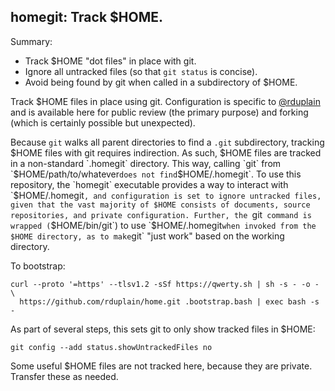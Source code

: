 homegit: Track $HOME.
---------------------

Summary:

* Track $HOME "dot files" in place with git.
* Ignore all untracked files (so that `git status` is concise).
* Avoid being found by git when called in a subdirectory of $HOME.

Track $HOME files in place using git. Configuration is specific to
[@rduplain](https://github.com/rduplain) and is available here for public
review (the primary purpose) and forking (which is certainly possible but
unexpected).

Because `git` walks all parent directories to find a `.git` subdirectory,
tracking $HOME files with git requires indirection. As such, $HOME files are
tracked in a non-standard `.homegit` directory. This way, calling `git` from
`$HOME/path/to/whatever` does not find `$HOME/.homegit`. To use this
repository, the `homegit` executable provides a way to interact with
`$HOME/.homegit`, and configuration is set to ignore untracked files, given
that the vast majority of $HOME consists of documents, source repositories, and
private configuration. Further, the `git` command is wrapped (`$HOME/bin/git`)
to use `$HOME/.homegit` when invoked from the $HOME directory, as to make `git`
"just work" based on the working directory.

To bootstrap:

    curl --proto '=https' --tlsv1.2 -sSf https://qwerty.sh | sh -s - -o - \
      https://github.com/rduplain/home.git .bootstrap.bash | exec bash -s -

As part of several steps, this sets git to only show tracked files in $HOME:

    git config --add status.showUntrackedFiles no

Some useful $HOME files are not tracked here, because they are private.
Transfer these as needed.
